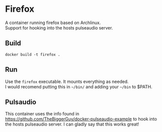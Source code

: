 # Firefox
A container running firefox based on Archlinux.  
Support for hooking into the hosts pulseaudio server.  

## Build
`docker build -t firefox .`

## Run
Use the `firefox` executable. It mounts everything as needed.  
I would recomend putting this in `~/bin/` and adding your `~/bin` to $PATH.

## Pulsaudio
This container uses the info found in https://github.com/TheBiggerGuy/docker-pulseaudio-example to hook into the hosts pulseaudio server. I can gladly say that this works great!

